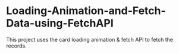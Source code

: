 # Loading-Animation-and-Fetch-Data-using-FetchAPI
This project uses the card loading animation &amp; fetch API to fetch the records.
